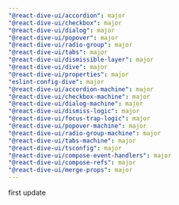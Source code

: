 ```yaml
---
"@react-dive-ui/accordion": major
"@react-dive-ui/checkbox": major
"@react-dive-ui/dialog": major
"@react-dive-ui/popover": major
"@react-dive-ui/radio-group": major
"@react-dive-ui/tabs": major
"@react-dive-ui/dismissible-layer": major
"@react-dive-ui/dive": major
"@react-dive-ui/properties": major
"eslint-config-dive": major
"@react-dive-ui/accordion-machine": major
"@react-dive-ui/checkbox-machine": major
"@react-dive-ui/dialog-machine": major
"@react-dive-ui/dismiss-logic": major
"@react-dive-ui/focus-trap-logic": major
"@react-dive-ui/popover-machine": major
"@react-dive-ui/radio-group-machine": major
"@react-dive-ui/tabs-machine": major
"@react-dive-ui/tsconfig": major
"@react-dive-ui/compose-event-handlers": major
"@react-dive-ui/compose-refs": major
"@react-dive-ui/merge-props": major
---
```


first update
